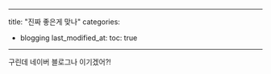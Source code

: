 ---
title: "진짜 좋은게 맞나"
categories:
- blogging
last_modified_at: 
toc: true
------

구린데 네이버 블로그나 이기겠어?!